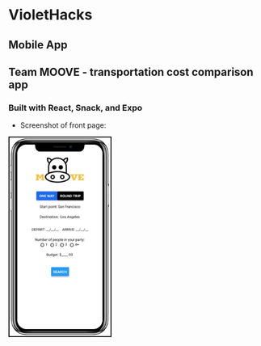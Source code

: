 # VioletHacks

## Mobile App
## Team MOOVE - transportation cost comparison app

### Built with React, Snack, and Expo

* Screenshot of front page:
<img src="/assets/Screen%20Shot%202019-03-21%20at%204.32.11%20PM.png" width="200px" border="2px solid" />
